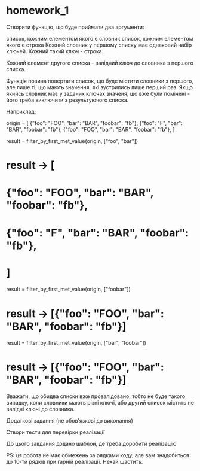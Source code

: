 # homework_1
Створити функцію, що буде приймати два аргументи:

список, кожним елементом якого є словник
список, кожним елементом якого є строка
Кожний словник у першому списку має однаковий набір ключей. Кожний такий ключ - строка.

Кожний елемент другого списка - валідний ключ до словника з першого списка.


Функція повина повертати список, що буде містити словники з першого, але лише ті, що мають значення, які зустрились лише перший раз. Якщо якийсь словник має у заданих ключах значеня, що вже були помічені - його треба виключити з результуючого списка.



Наприклад:


origin = [
    {"foo": "FOO", "bar": "BAR", "foobar": "fb"},
    {"foo": "F", "bar": "BAR", "foobar": "fb"},
    {"foo": "FOO", "bar": "BAR", "foobar": "fb"},
]

result = filter_by_first_met_value(origin, ["foo", "bar"])
# result -> [
#     {"foo": "FOO", "bar": "BAR", "foobar": "fb"},
#     {"foo": "F", "bar": "BAR", "foobar": "fb"},
# ]
result = filter_by_first_met_value(origin, ["foobar"])
# result -> [{"foo": "FOO", "bar": "BAR", "foobar": "fb"}]
result = filter_by_first_met_value(origin, ["bar", "foobar"])
# result -> [{"foo": "FOO", "bar": "BAR", "foobar": "fb"}]


Вважати, що обидва списки вже провалідовано, тобто не буде такого випадку, коли словники мають різні ключі, або другий список містить не валідні ключі до словника.

Додаткові задання (не обов'язкові до виконання)

Створи тести для перевірки реалізації

До цього завдання додано шаблон, де треба доробити реалізацію

PS: ця робота не має обмежень за рядками коду, але вам знадобиться до 10-ти рядків при гарній реалізації. Нехай щастить.
